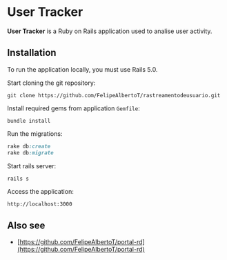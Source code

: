 # User Tracker

**User Tracker** is a Ruby on Rails application used to analise user activity.

## Installation

To run the application locally, you must use Rails 5.0.

Start cloning the git repository:

```
git clone https://github.com/FelipeAlbertoT/rastreamentodeusuario.git
```

Install required gems from application `Gemfile`:

```
bundle install
```

Run the migrations:

```ruby
rake db:create
rake db:migrate
```

Start rails server:

```ruby
rails s
```

Access the application:

```
http://localhost:3000
```

## Also see

* [https://github.com/FelipeAlbertoT/portal-rd](https://github.com/FelipeAlbertoT/portal-rd)
